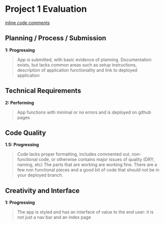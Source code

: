 # Project 1 Evaluation
[inline code comments](1)
## Planning / Process / Submission
**1: Progressing**
>App is submitted, with basic evidence of planning. Documentation exists, but lacks common areas such as setup instructions, description of application functionality and link to deployed application

## Technical Requirements
**2: Performing**
>App functions with minimal or no errors and is deployed on github pages

## Code Quality
**1.5: Progressing**
>Code lacks proper formatting, includes commented out, non-functional code, or otherwise contains major issues of quality (DRY, naming, etc)
>The parts that are working are working fine.  There are a few non functional pieces and a good bit of code that should not be in your deployed branch.  

## Creativity and Interface
**1: Progressing**
>The app is styled and has an interface of value to the end user: it is not just a nav bar and an index page
